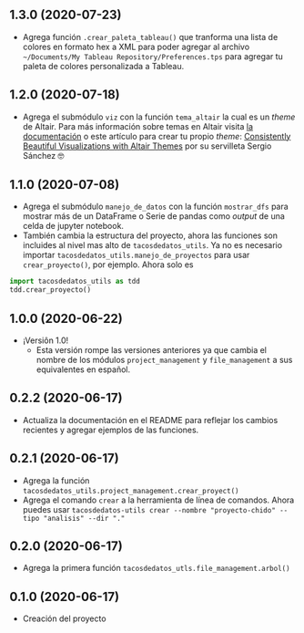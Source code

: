 ## 1.3.0 (2020-07-23)
* Agrega función `.crear_paleta_tableau()` que tranforma una lista de colores en formato hex a XML para poder agregar al archivo `~/Documents/My Tableau Repository/Preferences.tps` para agregar tu paleta de colores personalizada a Tableau.

## 1.2.0 (2020-07-18)
* Agrega el submódulo `viz` con la función `tema_altair` la cual es un _theme_ de Altair. Para más información sobre temas en Altair visita [la documentación](https://altair-viz.github.io/user_guide/configuration.html?highlight=theme#altair-themes) o este artículo para crear tu propio _theme_: [Consistently Beautiful Visualizations with Altair Themes](https://towardsdatascience.com/consistently-beautiful-visualizations-with-altair-themes-c7f9f889602) por su servilleta Sergio Sánchez 🤓

## 1.1.0 (2020-07-08)
* Agrega el submódulo `manejo_de_datos` con la función `mostrar_dfs` para mostrar más de un DataFrame o Serie de pandas como _output_ de una celda de jupyter notebook.
* También cambia la estructura del proyecto, ahora las funciones son incluides al nivel mas alto de `tacosdedatos_utils`. Ya no es necesario importar `tacosdedatos_utils.manejo_de_proyectos` para usar `crear_proyecto()`, por ejemplo. Ahora solo es

```python
import tacosdedatos_utils as tdd
tdd.crear_proyecto()
```

## 1.0.0 (2020-06-22)
* ¡Versiôn 1.0!
  - Esta versión rompe las versiones anteriores ya que cambia el nombre de los módulos `project_management` y `file_management` a sus equivalentes en español.

## 0.2.2 (2020-06-17)
* Actualiza la documentación en el README para reflejar los cambios recientes y agregar ejemplos de las funciones.

## 0.2.1 (2020-06-17)
* Agrega la función `tacosdedatos_utils.project_management.crear_proyect()`
* Agrega el comando `crear` a la herramienta de línea de comandos. Ahora puedes usar `tacosdedatos-utils crear --nombre "proyecto-chido" --tipo "analisis" --dir "."`

## 0.2.0 (2020-06-17)
* Agrega la primera función `tacosdedatos_utls.file_management.arbol()` 

## 0.1.0 (2020-06-17)
* Creación del proyecto
